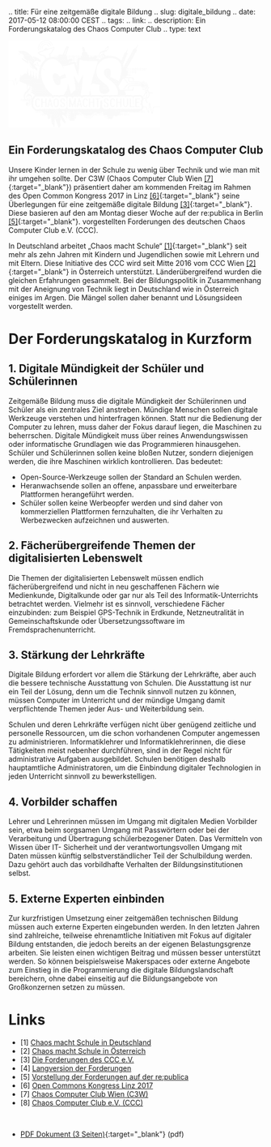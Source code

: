 .. title: Für eine zeitgemäße digitale Bildung
.. slug: digitale_bildung
.. date: 2017-05-12 08:00:00 CEST
.. tags:
.. link:
.. description: Ein Forderungskatalog des Chaos Computer Club
.. type: text

![Chaos macht Schule](/files/images/CmS.png)

## Ein Forderungskatalog des Chaos Computer Club


Unsere Kinder lernen in der Schule zu wenig über Technik und wie man mit
ihr umgehen sollte. Der C3W (Chaos Computer Club Wien [[7]](https://c3w.at){:target="_blank"}) präsentiert
daher am kommenden Freitag im Rahmen des Open Common Kongress 2017
in Linz [[6]](http://opencommons.linz.at/category/open-commons-kongress-2017/){:target="_blank"} seine Überlegungen für eine zeitgemäße digitale Bildung [[3]](http://ccc.de/de/updates/2017/cms-forderungen){:target="_blank"}. Diese 
basieren auf den am Montag dieser Woche auf der re:publica in Berlin [[5]](http://bit.ly/2pvMtlu){:target="_blank"}.
vorgestellten Forderungen des  deutschen Chaos Computer Club e.V. (CCC).

<!-- TEASER_END -->

In Deutschland arbeitet „Chaos macht Schule“ [[1]](http://ccc.de/de/schule){:target="_blank"} seit mehr als zehn Jahren
mit Kindern und Jugendlichen sowie mit Lehrern und mit Eltern. Diese
Initiative des CCC wird seit Mitte 2016 vom CCC Wien [[2]](https://c3w.at/schule/){:target="_blank"} in Österreich
unterstützt. Länderübergreifend wurden die gleichen Erfahrungen gesammelt.
Bei der Bildungspolitik in Zusammenhang mit der Aneignung von Technik liegt
in Deutschland wie in Österreich einiges im Argen. Die Mängel sollen daher
benannt und Lösungsideen vorgestellt werden.

# Der Forderungskatalog in Kurzform

## 1. Digitale Mündigkeit der Schüler und Schülerinnen
Zeitgemäße Bildung muss die digitale Mündigkeit der Schülerinnen und
Schüler als ein zentrales Ziel anstreben. Mündige Menschen sollen digitale
Werkzeuge verstehen und hinterfragen können. Statt nur die Bedienung der
Computer zu lehren, muss daher der Fokus darauf liegen, die Maschinen zu
beherrschen.
Digitale Mündigkeit muss über reines Anwendungswissen oder informatische
Grundlagen wie das Programmieren hinausgehen. Schüler und Schülerinnen
sollen keine bloßen Nutzer, sondern diejenigen werden, die ihre Maschinen
wirklich kontrollieren. Das bedeutet:

*  Open-Source-Werkzeuge sollen der Standard an Schulen werden.
*  Heranwachsende sollen an offene, anpassbare und erweiterbare
Plattformen herangeführt werden.
*  Schüler sollen keine Werbeopfer werden und sind daher von
kommerziellen Plattformen fernzuhalten, die ihr Verhalten zu
Werbezwecken aufzeichnen und auswerten.


## 2. Fächerübergreifende Themen der digitalisierten Lebenswelt
Die Themen der digitalisierten Lebenswelt müssen endlich fächerübergreifend
und nicht in neu geschaffenen Fächern wie Medienkunde, Digitalkunde oder
gar nur als Teil des Informatik-Unterrichts betrachtet werden. Vielmehr ist es
sinnvoll, verschiedene Fächer einzubinden: zum Beispiel GPS-Technik in
Erdkunde, Netzneutralität in Gemeinschaftskunde oder Übersetzungssoftware
im Fremdsprachenunterricht.

## 3. Stärkung der Lehrkräfte
Digitale Bildung erfordert vor allem die Stärkung der Lehrkräfte, aber auch die
bessere technische Ausstattung von Schulen. Die Ausstattung ist nur ein Teil
der Lösung, denn um die Technik sinnvoll nutzen zu können, müssen
Computer im Unterricht und der mündige Umgang damit verpflichtende
Themen jeder Aus- und Weiterbildung sein.


Schulen und deren Lehrkräfte verfügen nicht über genügend zeitliche und
personelle Ressourcen, um die schon vorhandenen Computer angemessen zu
administrieren. Informatiklehrer und Informatiklehrerinnen, die diese
Tätigkeiten meist nebenher durchführen, sind in der Regel nicht für
administrative Aufgaben ausgebildet. Schulen benötigen deshalb hauptamtliche
Administratoren, um die Einbindung digitaler Technologien in jeden
Unterricht sinnvoll zu bewerkstelligen.

## 4. Vorbilder schaffen
Lehrer und Lehrerinnen müssen im Umgang mit digitalen Medien Vorbilder
sein, etwa beim sorgsamen Umgang mit Passwörtern oder bei der Verarbeitung
und Übertragung schülerbezogener Daten. Das Vermitteln von Wissen über
IT- Sicherheit und der verantwortungsvollen Umgang mit Daten müssen
künftig selbstverständlicher Teil der Schulbildung werden. Dazu gehört auch
das vorbildhafte Verhalten der Bildungsinstitutionen selbst.


## 5. Externe Experten einbinden
Zur kurzfristigen Umsetzung einer zeitgemäßen technischen Bildung müssen
auch externe Experten eingebunden werden. In den letzten Jahren sind
zahlreiche, teilweise ehrenamtliche Initiativen mit Fokus auf digitaler Bildung
entstanden, die jedoch bereits an der eigenen Belastungsgrenze arbeiten. Sie
leisten einen wichtigen Beitrag und müssen besser unterstützt werden. So
können beispielsweise Makerspaces oder externe Angebote zum Einstieg in die
Programmierung die digitale Bildungslandschaft bereichern, ohne dabei
einseitig auf die Bildungsangebote von Großkonzernen setzen zu müssen.

# Links
*  [1] [Chaos macht Schule in Deutschland](http://ccc.de/de/schule)
*  [2] [Chaos macht Schule in Österreich](https://c3w.at/schule/)
*  [3] [Die Forderungen des CCC e.V.](http://ccc.de/de/updates/2017/cms-forderungen)
*  [4] [Langversion der Forderungen](http://ccc.de/de/cms-forderungen-lang)
*  [5] [Vorstellung der Forderungen auf der re:publica](http://bit.ly/2pvMtlu)
*  [6] [Open Commons Kongress Linz 2017](http://opencommons.linz.at/category/open-commons-kongress-2017/)
*  [7] [Chaos Computer Club Wien (C3W)](https://c3w.at)
*  [8] [Chaos Computer Club e.V. (CCC)](https://ccc.de)

&nbsp;

* [PDF Dokument (3 Seiten)](link:///files/publications/201705_CmS_Forderungskatalog.pdf){:target="_blank"} (pdf)

